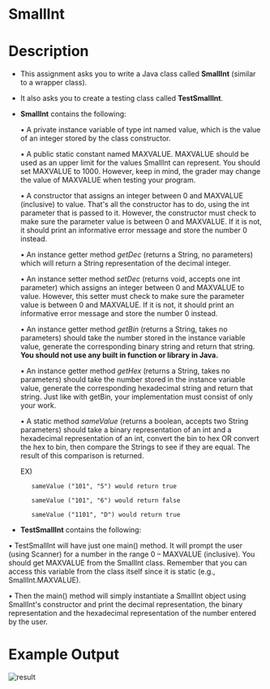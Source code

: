 # SmallInt

# Description 

* This assignment asks you to write a Java class called **SmallInt** (similar to a wrapper class). 
* It also asks you to create a testing class called **TestSmallInt**.

* **SmallInt** contains the following: 

    • A private instance variable of type int named value, which is the value of an integer stored by the class constructor. 
 
    • A public static constant named MAXVALUE. MAXVALUE should be used as an upper limit for the values SmallInt can represent. You should set MAXVALUE to 1000. However, keep in mind, the grader may change the value of MAXVALUE when testing your program.   
 
    • A constructor that assigns an integer between 0 and MAXVALUE (inclusive) to value. That's all the constructor has to do, using the int parameter that is passed to it. However, the constructor must check to make sure the parameter value is between 0 and MAXVALUE. If it is not, it should print an informative error message and store the number 0 instead.
 
    • An instance getter method *getDec* (returns a String, no parameters) which will return a String representation of the decimal integer.    
 
    • An instance setter method *setDec* (returns void, accepts one int parameter) which assigns an integer between 0 and MAXVALUE to value. However, this setter must check to make sure the parameter value is between 0 and MAXVALUE. If it is not, it should print an informative error message and store the number 0 instead.

    • An instance getter method *getBin* (returns a String, takes no parameters) should take the number stored in the instance variable value, generate the corresponding binary string and return that string. **You should not use any built in function or library in Java.**   

    • An instance getter method *getHex* (returns a String, takes no parameters) should take the number stored in the instance variable value, generate the corresponding hexadecimal string and return that string. Just like with getBin, your implementation must consist of only your work.  
    
    • A static method *sameValue* (returns a boolean, accepts two String parameters) should take a binary representation of an int and a hexadecimal representation of an int, convert the bin to hex OR convert the hex to bin, then compare the Strings to see if they are equal. The result of this comparison is returned. 

    EX)  
    
         sameValue ("101", "5") would return true 
   
         sameValue ("101", "6") would return false 
   
         sameValue ("1101", "D") would return true 






* **TestSmallInt** contains the following: 




 • TestSmallInt will have just one main() method. It will prompt the user (using Scanner) for a number in the range 0 – MAXVALUE (inclusive). You should get MAXVALUE from the SmallInt class. Remember that you can access this variable from the class itself since it is static (e.g., SmallInt.MAXVALUE).  
 
 • Then the main() method will simply instantiate a SmallInt object using SmallInt's constructor and print the decimal representation, the binary representation and the hexadecimal representation of the number entered by the user.
 
 
 # Example Output
 
 
 ![result](https://user-images.githubusercontent.com/51673576/65818254-e2c39000-e1dd-11e9-92cd-dbab8e5736e0.JPG)
